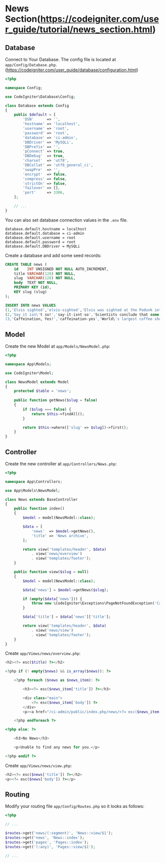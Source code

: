 # News Section(https://codeigniter.com/user_guide/tutorial/news_section.html)

## Database

Connect to Your Database. The config file is located at `app/Config/Database.php`.(https://codeigniter.com/user_guide/database/configuration.html)

```php
<?php

namespace Config;

use CodeIgniter\Database\Config;

class Database extends Config
{
    public $default = [
        'DSN'      => '',
        'hostname' => 'localhost',
        'username' => 'root',
        'password' => 'root',
        'database' => 'ci-admin',
        'DBDriver' => 'MySQLi',
        'DBPrefix' => '',
        'pConnect' => true,
        'DBDebug'  => true,
        'charset'  => 'utf8',
        'DBCollat' => 'utf8_general_ci',
        'swapPre'  => '',
        'encrypt'  => false,
        'compress' => false,
        'strictOn' => false,
        'failover' => [],
        'port'     => 3306,
    ];

    // ...
}
```

You can also set database connection values in the `.env` file.

```env
database.default.hostname = localhost
database.default.database = ci-admin
database.default.username = root
database.default.password = root
database.default.DBDriver = MySQLi
```

Create a database and add some seed records:

```sql
CREATE TABLE news (
    id    INT UNSIGNED NOT NULL AUTO_INCREMENT,
    title VARCHAR(128) NOT NULL,
    slug  VARCHAR(128) NOT NULL,
    body  TEXT NOT NULL,
    PRIMARY KEY (id),
    KEY slug (slug)
);

INSERT INTO news VALUES
(1,'Elvis sighted','elvis-sighted','Elvis was sighted at the Podunk internet cafe. It looked like he was writing a CodeIgniter app.'),
(2,'Say it isn\'t so!','say-it-isnt-so','Scientists conclude that some programmers have a sense of humor.'),
(3,'Caffeination, Yes!','caffeination-yes','World\'s largest coffee shop open onsite nested coffee shop for staff only.');
```

## Model

Create the new Model at `app/Models/NewsModel.php`:

```php
<?php

namespace App\Models;

use CodeIgniter\Model;

class NewsModel extends Model
{
    protected $table = 'news';
	
    public function getNews($slug = false)
    {
        if ($slug === false) {
            return $this->findAll();
        }

        return $this->where(['slug' => $slug])->first();
    }
}
```

## Controller

Create the new controller at `app/Controllers/News.php`:

```php
<?php

namespace App\Controllers;

use App\Models\NewsModel;

class News extends BaseController
{
    public function index()
    {
        $model = model(NewsModel::class);

        $data = [
            'news'  => $model->getNews(),
            'title' => 'News archive',
        ];

        return view('templates/header', $data)
            . view('news/overview')
            . view('templates/footer');
    }

    public function view($slug = null)
    {
        $model = model(NewsModel::class);

        $data['news'] = $model->getNews($slug);

        if (empty($data['news'])) {
            throw new \CodeIgniter\Exceptions\PageNotFoundException('Cannot find the news item: ' . $slug);
        }

        $data['title'] = $data['news']['title'];

        return view('templates/header', $data)
            . view('news/view')
            . view('templates/footer');
    }
}
```

Create `app/Views/news/overview.php`:

```php
<h2><?= esc($title) ?></h2>

<?php if (! empty($news) && is_array($news)): ?>

    <?php foreach ($news as $news_item): ?>

        <h3><?= esc($news_item['title']) ?></h3>

        <div class="main">
            <?= esc($news_item['body']) ?>
        </div>
        <p><a href="/ci-admin/public/index.php/news/<?= esc($news_item['slug'], 'url') ?>">View article</a></p>

    <?php endforeach ?>

<?php else: ?>

    <h3>No News</h3>

    <p>Unable to find any news for you.</p>

<?php endif ?>
```

Create `app/Views/news/view.php`:

```php
<h2><?= esc($news['title']) ?></h2>
<p><?= esc($news['body']) ?></p>
```

## Routing

Modify your routing file `app/Config/Routes.php` so it looks as follows:

```php
<?php

// ...

$routes->get('news/(:segment)', 'News::view/$1');
$routes->get('news', 'News::index');
$routes->get('pages', 'Pages::index');
$routes->get('(:any)', 'Pages::view/$1');

// ...
```